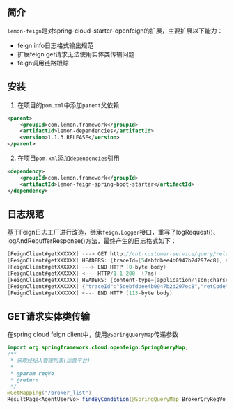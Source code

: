 ## 简介

`lemon-feign`是对spring-cloud-starter-openfeign的扩展，主要扩展以下能力：

- feign info日志格式输出规范
- 扩展feign get请求无法使用实体类传输问题
- feign调用链路跟踪

## 安装

1. 在项目的`pom.xml`中添加`parent`父依赖

```xml
<parent>
    <groupId>com.lemon.framework</groupId>
    <artifactId>lemon-dependencies</artifactId>
    <version>1.1.3.RELEASE</version>
</parent>
```

2. 在项目`pom.xml`添加`dependencies`引用

```xml
<dependency>
    <groupId>com.lemon.framework</groupId>
    <artifactId>lemon-feign-spring-boot-starter</artifactId>
</dependency>
```

## 日志规范

基于Feign日志工厂进行改造，继承`feign.Logger`接口，重写了logRequest()、logAndRebufferResponse()方法，最终产生的日志格式如下：

```verilog
[FeignClient#getXXXXXX] ---> GET http://cnt-customer-service/query/relation_customer_info/CNO2019113010210001/BIZ_SUBJECT_COMPANY HTTP/1.1
[FeignClient#getXXXXXX] HEADERS: {traceId=[5debfdbee4b0947b2d297ec8], app=[work-order-service], Accept-Encoding=[gzip, deflate]}
[FeignClient#getXXXXXX] ---> END HTTP (0-byte body)
[FeignClient#getXXXXXX] <--- HTTP/1.1 200  (7ms)
[FeignClient#getXXXXXX] HEADERS: {content-type=[application/json;charset=UTF-8], date=[Mon, 09 Dec 2019 07:35:00 GMT], transfer-encoding=[chunked]}
[FeignClient#getXXXXXX] {"traceId":"5debfdbee4b0947b2d297ec8","retCode":"CU1001","retMsg":"无此关系客户","timestamp":1575876900149}
[FeignClient#getXXXXXX] <--- END HTTP (113-byte body)
```

## GET请求实体类传输

在spring cloud feign client中，使用`@SpringQueryMap`传递参数

```java
import org.springframework.cloud.openfeign.SpringQueryMap;
/**
 * 获取经纪人管理列表(运营平台)
 *
 * @param reqVo
 * @return
 */
@GetMapping("/broker_list")
ResultPage<AgentUserVo> findByCondition(@SpringQueryMap BrokerQryReqVo reqVo);
```